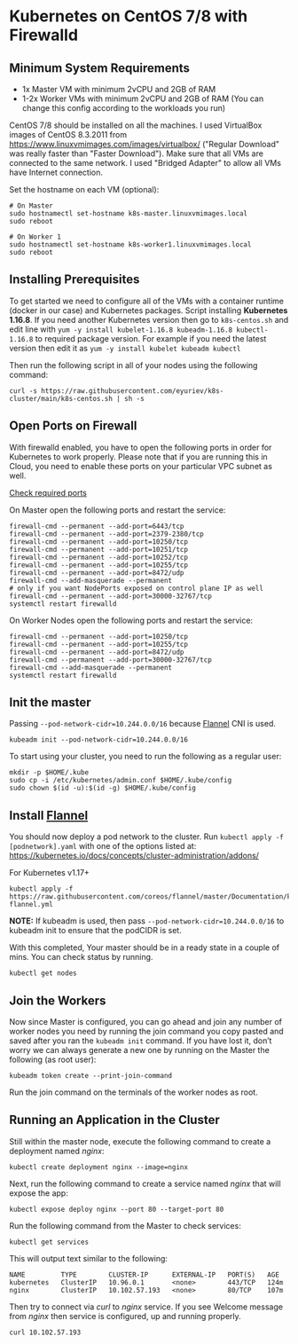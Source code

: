 # Kubernetes on CentOS 7/8 with Firewalld

## Minimum System Requirements
- 1x Master VM with minimum 2vCPU and 2GB of RAM
- 1-2x Worker VMs with minimum 2vCPU and 2GB of RAM (You can change this config according to the workloads you run)

CentOS 7/8 should be installed on all the machines. I used VirtualBox images of CentOS 8.3.2011 from https://www.linuxvmimages.com/images/virtualbox/ ("Regular Download" was really faster than "Faster Download").
Make sure that all VMs are connected to the same network. I used "Bridged Adapter" to allow all VMs have Internet connection.

Set the hostname on each VM (optional):
```
# On Master
sudo hostnamectl set-hostname k8s-master.linuxvmimages.local
sudo reboot

# On Worker 1
sudo hostnamectl set-hostname k8s-worker1.linuxvmimages.local
sudo reboot
```

## Installing Prerequisites
To get started we need to configure all of the VMs with a container runtime (docker in our case) and Kubernetes packages. Script installing **Kubernetes 1.16.8**. If you need another Kubernetes version then go to `k8s-centos.sh` and edit line with `yum -y install kubelet-1.16.8 kubeadm-1.16.8 kubectl-1.16.8` to required package version. For example if you need the latest version then edit it as `yum -y install kubelet kubeadm kubectl`

Then run the following script in all of your nodes using the following command:
```
curl -s https://raw.githubusercontent.com/eyuriev/k8s-cluster/main/k8s-centos.sh | sh -s
```

## Open Ports on Firewall
With firewalld enabled, you have to open the following ports in order for Kubernetes to work properly. Please note that if you are running this in Cloud, you need to enable these ports on your particular VPC subnet as well.

[Check required ports](https://kubernetes.io/docs/setup/production-environment/tools/kubeadm/install-kubeadm/#check-required-ports)

On Master open the following ports and restart the service:
```
firewall-cmd --permanent --add-port=6443/tcp
firewall-cmd --permanent --add-port=2379-2380/tcp
firewall-cmd --permanent --add-port=10250/tcp
firewall-cmd --permanent --add-port=10251/tcp
firewall-cmd --permanent --add-port=10252/tcp
firewall-cmd --permanent --add-port=10255/tcp
firewall-cmd --permanent --add-port=8472/udp
firewall-cmd --add-masquerade --permanent
# only if you want NodePorts exposed on control plane IP as well
firewall-cmd --permanent --add-port=30000-32767/tcp
systemctl restart firewalld
```

On Worker Nodes open the following ports and restart the service:
```
firewall-cmd --permanent --add-port=10250/tcp
firewall-cmd --permanent --add-port=10255/tcp
firewall-cmd --permanent --add-port=8472/udp
firewall-cmd --permanent --add-port=30000-32767/tcp
firewall-cmd --add-masquerade --permanent
systemctl restart firewalld
```

## Init the master
Passing `--pod-network-cidr=10.244.0.0/16` because [Flannel](https://github.com/flannel-io/flannel) CNI is used.
```
kubeadm init --pod-network-cidr=10.244.0.0/16
```
To start using your cluster, you need to run the following as a regular user:
```
mkdir -p $HOME/.kube
sudo cp -i /etc/kubernetes/admin.conf $HOME/.kube/config
sudo chown $(id -u):$(id -g) $HOME/.kube/config
```

## Install [Flannel](https://github.com/flannel-io/flannel)
You should now deploy a pod network to the cluster.
Run `kubectl apply -f [podnetwork].yaml` with one of the options listed at: https://kubernetes.io/docs/concepts/cluster-administration/addons/

For Kubernetes v1.17+
```
kubectl apply -f https://raw.githubusercontent.com/coreos/flannel/master/Documentation/kube-flannel.yml
```
**NOTE:** If kubeadm is used, then pass `--pod-network-cidr=10.244.0.0/16` to kubeadm init to ensure that the podCIDR is set.

With this completed, Your master should be in a ready state in a couple of mins. You can check status by running.
```
kubectl get nodes
```

## Join the Workers
Now since Master is configured, you can go ahead and join any number of worker nodes you need by running the join command you copy pasted and saved after you ran the `kubeadm init` command. If you have lost it, don’t worry we can always generate a new one by running on the Master the following (as root user):
```
kubeadm token create --print-join-command
```
Run the join command on the terminals of the worker nodes as root.

## Running an Application in the Cluster
Still within the master node, execute the following command to create a deployment named _nginx_:
```
kubectl create deployment nginx --image=nginx
```
Next, run the following command to create a service named _nginx_ that will expose the app:
```
kubectl expose deploy nginx --port 80 --target-port 80
```
Run the following command from the Master to check services:
```
kubectl get services
```
This will output text similar to the following:
```
NAME         TYPE        CLUSTER-IP      EXTERNAL-IP   PORT(S)   AGE
kubernetes   ClusterIP   10.96.0.1       <none>        443/TCP   124m
nginx        ClusterIP   10.102.57.193   <none>        80/TCP    107m
```
Then try to connect via _curl_ to _nginx_ service. If you see Welcome message from _nginx_ then service is configured, up and running properly.
```
curl 10.102.57.193
```
